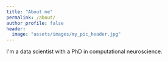 ```yaml
---
title: "About me"
permalink: /about/
author profile: false
header:
  image: "assets/images/my_pic_header.jpg"
---
```


I'm a data scientist with a PhD in computational neuroscience.
